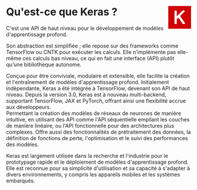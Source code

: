 # **Qu'est-ce que Keras ?** <a href="../"><img align="right" src="../../assets/keras.svg" alt="l'API Keras" height="64px"></a>
C'est une API de haut niveau pour le développement de modèles d'apprentissage profond.

Son abstraction est simplifiée ; elle repose sur des frameworks comme TensorFlow ou CNTK pour exécuter les calculs. Elle n’implémente pas elle-même ces calculs bas niveau, ce qui en fait une interface (API) plutôt qu’une bibliothèque autonome.

Conçue pour être conviviale, modulaire et extensible, elle facilite la création et l'entraînement de modèles d'apprentissage profond. Initialement indépendante, Keras a été intégrée à TensorFlow, devenant son API de haut niveau. Depuis la version 3.0, Keras est à nouveau multi-backend, supportant TensorFlow, JAX et PyTorch, offrant ainsi une flexibilité accrue aux développeurs.  
Permettant la création des modèles de réseaux de neurones de manière intuitive, en utilisant des API comme l'API séquentielle empilant les couches de manière linéaire, ou l'API fonctionnelle pour des architectures plus complexes. 
Offre aussi des fonctionnalités de prétraitement des données, la définition de fonctions de perte, l'optimisation et le suivi des performances des modèles.

Keras est largement utilisée dans la recherche et l'industrie pour le prototypage rapide et le déploiement de modèles d'apprentissage profond. Elle est reconnue pour sa simplicité d'utilisation et sa capacité à s'adapter à divers environnements, y compris les appareils mobiles et les systèmes embarqués.